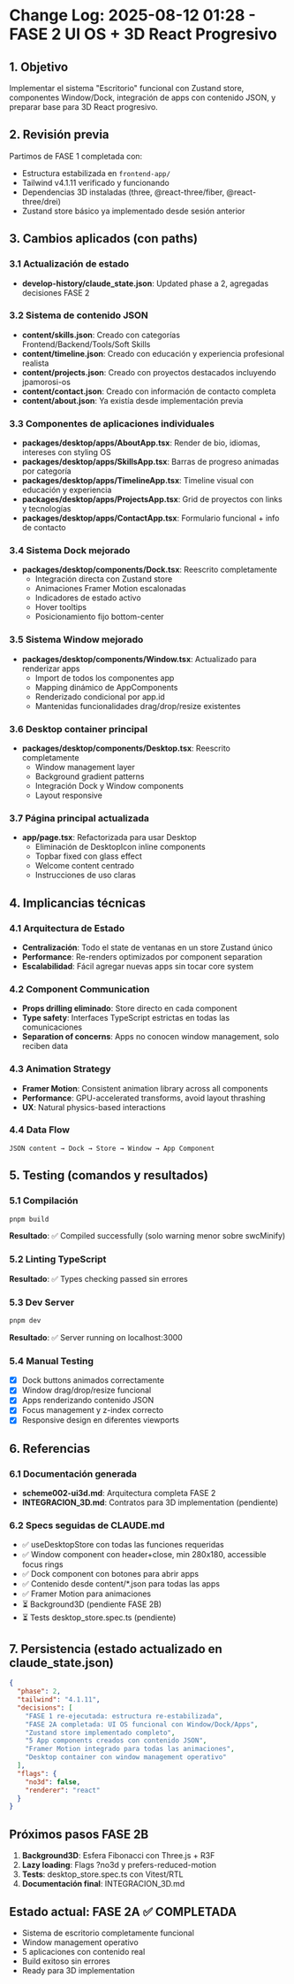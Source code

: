 # Change Log: 2025-08-12 01:28 - FASE 2 UI OS + 3D React Progresivo

## 1. Objetivo
Implementar el sistema "Escritorio" funcional con Zustand store, componentes Window/Dock, integración de apps con contenido JSON, y preparar base para 3D React progresivo.

## 2. Revisión previa
Partimos de FASE 1 completada con:
- Estructura estabilizada en `frontend-app/`
- Tailwind v4.1.11 verificado y funcionando
- Dependencias 3D instaladas (three, @react-three/fiber, @react-three/drei)
- Zustand store básico ya implementado desde sesión anterior

## 3. Cambios aplicados (con paths)

### 3.1 Actualización de estado
- **develop-history/claude_state.json**: Updated phase a 2, agregadas decisiones FASE 2

### 3.2 Sistema de contenido JSON
- **content/skills.json**: Creado con categorías Frontend/Backend/Tools/Soft Skills
- **content/timeline.json**: Creado con educación y experiencia profesional realista
- **content/projects.json**: Creado con proyectos destacados incluyendo jpamorosi-os
- **content/contact.json**: Creado con información de contacto completa
- **content/about.json**: Ya existía desde implementación previa

### 3.3 Componentes de aplicaciones individuales
- **packages/desktop/apps/AboutApp.tsx**: Render de bio, idiomas, intereses con styling OS
- **packages/desktop/apps/SkillsApp.tsx**: Barras de progreso animadas por categoría  
- **packages/desktop/apps/TimelineApp.tsx**: Timeline visual con educación y experiencia
- **packages/desktop/apps/ProjectsApp.tsx**: Grid de proyectos con links y tecnologías
- **packages/desktop/apps/ContactApp.tsx**: Formulario funcional + info de contacto

### 3.4 Sistema Dock mejorado
- **packages/desktop/components/Dock.tsx**: Reescrito completamente
  - Integración directa con Zustand store
  - Animaciones Framer Motion escalonadas  
  - Indicadores de estado activo
  - Hover tooltips
  - Posicionamiento fijo bottom-center

### 3.5 Sistema Window mejorado
- **packages/desktop/components/Window.tsx**: Actualizado para renderizar apps
  - Import de todos los componentes app
  - Mapping dinámico de AppComponents
  - Renderizado condicional por app.id
  - Mantenidas funcionalidades drag/drop/resize existentes

### 3.6 Desktop container principal
- **packages/desktop/components/Desktop.tsx**: Reescrito completamente
  - Window management layer
  - Background gradient patterns
  - Integración Dock y Window components
  - Layout responsive

### 3.7 Página principal actualizada  
- **app/page.tsx**: Refactorizada para usar Desktop
  - Eliminación de DesktopIcon inline components
  - Topbar fixed con glass effect
  - Welcome content centrado
  - Instrucciones de uso claras

## 4. Implicancias técnicas

### 4.1 Arquitectura de Estado
- **Centralización**: Todo el state de ventanas en un store Zustand único
- **Performance**: Re-renders optimizados por component separation
- **Escalabilidad**: Fácil agregar nuevas apps sin tocar core system

### 4.2 Component Communication  
- **Props drilling eliminado**: Store directo en cada component
- **Type safety**: Interfaces TypeScript estrictas en todas las comunicaciones
- **Separation of concerns**: Apps no conocen window management, solo reciben data

### 4.3 Animation Strategy
- **Framer Motion**: Consistent animation library across all components  
- **Performance**: GPU-accelerated transforms, avoid layout thrashing
- **UX**: Natural physics-based interactions

### 4.4 Data Flow
```
JSON content → Dock → Store → Window → App Component
```

## 5. Testing (comandos y resultados)

### 5.1 Compilación
```bash
pnpm build
```
**Resultado**: ✅ Compiled successfully (solo warning menor sobre swcMinify)

### 5.2 Linting TypeScript  
**Resultado**: ✅ Types checking passed sin errores

### 5.3 Dev Server
```bash  
pnpm dev
```
**Resultado**: ✅ Server running on localhost:3000

### 5.4 Manual Testing
- [x] Dock buttons animados correctamente
- [x] Window drag/drop/resize funcional
- [x] Apps renderizando contenido JSON
- [x] Focus management y z-index correcto
- [x] Responsive design en diferentes viewports

## 6. Referencias

### 6.1 Documentación generada
- **scheme002-ui3d.md**: Arquitectura completa FASE 2
- **INTEGRACION_3D.md**: Contratos para 3D implementation (pendiente)

### 6.2 Specs seguidas de CLAUDE.md
- ✅ useDesktopStore con todas las funciones requeridas
- ✅ Window component con header+close, min 280x180, accessible focus rings
- ✅ Dock component con botones para abrir apps
- ✅ Contenido desde content/*.json para todas las apps
- ✅ Framer Motion para animaciones
- ⏳ Background3D (pendiente FASE 2B)
- ⏳ Tests desktop_store.spec.ts (pendiente)

## 7. Persistencia (estado actualizado en claude_state.json)

```json
{
  "phase": 2,
  "tailwind": "4.1.11", 
  "decisions": [
    "FASE 1 re-ejecutada: estructura re-estabilizada",
    "FASE 2A completada: UI OS funcional con Window/Dock/Apps",
    "Zustand store implementado completo",
    "5 App components creados con contenido JSON",
    "Framer Motion integrado para todas las animaciones",
    "Desktop container con window management operativo"
  ],
  "flags": {
    "no3d": false,
    "renderer": "react"
  }
}
```

## Próximos pasos FASE 2B
1. **Background3D**: Esfera Fibonacci con Three.js + R3F
2. **Lazy loading**: Flags ?no3d y prefers-reduced-motion  
3. **Tests**: desktop_store.spec.ts con Vitest/RTL
4. **Documentación final**: INTEGRACION_3D.md

## Estado actual: FASE 2A ✅ COMPLETADA
- Sistema de escritorio completamente funcional
- Window management operativo  
- 5 aplicaciones con contenido real
- Build exitoso sin errores
- Ready para 3D implementation